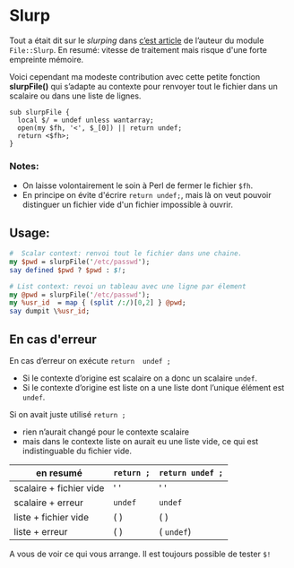 # Slurp

Tout a était dit sur le _slurping_ dans [c’est article](http://search.cpan.org/~drolsky/File-Slurp-9999.13/extras/slurp_article.pod) de l’auteur du module `File::Slurp`.
En resumé: vitesse de traitement mais risque d'une forte empreinte mémoire.

Voici cependant ma modeste contribution avec cette petite fonction **slurpFile()** qui s’adapte au contexte pour renvoyer tout le fichier dans un scalaire ou dans une liste de lignes.

```
sub slurpFile {
  local $/ = undef unless wantarray;
  open(my $fh, '<', $_[0]) || return undef;
  return <$fh>;
}
```

### Notes:
* On laisse volontairement le soin à Perl de fermer le fichier `$fh`.
* En principe on évite d'écrire `return undef;`, mais là on veut pouvoir distinguer un fichier vide d'un fichier impossible à ouvrir.

## Usage:
``` Perl
#  Scalar context: renvoi tout le fichier dans une chaine.
my $pwd = slurpFile('/etc/passwd');
say defined $pwd ? $pwd : $!;
```

``` Perl
# List context: revoi un tableau avec une ligne par élement
my @pwd = slurpFile('/etc/passwd');
my %usr_id  = map { (split /:/)[0,2] } @pwd;
say dumpit \%usr_id;
```

## En cas d'erreur

En cas d’erreur on exécute `return  undef ;`
- Si le contexte d’origine est scalaire on a donc un scalaire `undef`.
- Si le contexte d’origine est liste on a une liste dont l’unique élément est `undef`.

Si on avait juste utilisé `return ;`
- rien n’aurait changé pour le contexte scalaire 
- mais dans le contexte liste on aurait eu une liste vide, ce qui est indistinguable du fichier vide.

|  en resumé              | `return ;` | `return undef ;` |
| ----------------------- | ---------- | ---------------- |
| scalaire + fichier vide | ' '        | ' '              |
| scalaire + erreur       | `undef`    | `undef`          |
| liste + fichier vide    | ( )        | ( )              |
| liste + erreur          | ( )        | ( `undef`)       |

A vous de voir ce qui vous arrange. Il est toujours possible de tester `$!`
